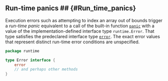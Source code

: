 ## Run-time panics ## {#Run_time_panics}

Execution errors such as attempting to index an array out of bounds trigger a _run-time panic_ equivalent to a call of the built-in function [`panic`](#Handling_panics) with a value of the implementation-defined interface type `runtime.Error`. That type satisfies the predeclared interface type [`error`](#Errors). The exact error values that represent distinct run-time error conditions are unspecified.

``` go
package runtime

type Error interface {
	error
	// and perhaps other methods
}
```
